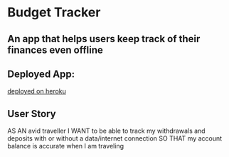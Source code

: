 # Budget Tracker
## An app that helps users keep track of their finances even offline

## Deployed App:
[deployed on heroku](http://stark-harbor-63201.herokuapp.com/)

## User Story
AS AN avid traveller
I WANT to be able to track my withdrawals and deposits with or without a data/internet connection
SO THAT my account balance is accurate when I am traveling